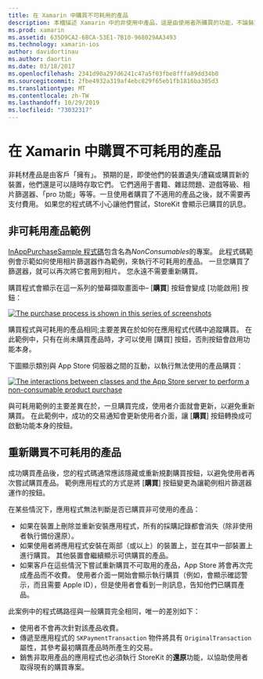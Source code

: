 ```yaml
---
title: 在 Xamarin 中購買不可耗用的產品
description: 本檔描述 Xamarin 中的非使用中產品，這是由使用者所購買的功能，不論裝置為何，都能無限期地繼續使用。
ms.prod: xamarin
ms.assetid: 635D9CA2-6BCA-53E1-7B10-968029AA3493
ms.technology: xamarin-ios
author: davidortinau
ms.author: daortin
ms.date: 03/18/2017
ms.openlocfilehash: 2341d90a297d6241c47a5f03fbe8fffa89dd34b0
ms.sourcegitcommit: 2fbe4932a319af4ebc829f65eb1fb1816ba305d3
ms.translationtype: MT
ms.contentlocale: zh-TW
ms.lasthandoff: 10/29/2019
ms.locfileid: "73032317"
---
```

# <a name="purchasing-non-consumable-products-in-xamarinios"></a>在 Xamarin 中購買不可耗用的產品

非耗材產品是由客戶「擁有」。 預期的是，即使他們的裝置遺失/遭竊或購買新的裝置，他們還是可以隨時存取它們。 它們適用于書籍、雜誌問題、遊戲等級、相片篩選器、「pro 功能」等等。一旦使用者購買了不適用的產品之後，就不需要再支付費用。 如果您的程式碼不小心讓他們嘗試，StoreKit 會顯示已購買的訊息。

## <a name="non-consumable-products-sample"></a>非可耗用產品範例

[InAppPurchaseSample 程式碼](https://docs.microsoft.com/samples/xamarin/ios-samples/storekit)包含名為*NonConsumables*的專案。 此程式碼範例會示範如何使用相片篩選器作為範例，來執行不可耗用的產品。 一旦您購買了篩選器，就可以再次將它套用到相片。 您永遠不需要重新購買。   

購買程式會顯示在這一系列的螢幕擷取畫面中– [**購買**] 按鈕會變成 [功能啟用] 按鈕：   

 [![](purchasing-non-consumable-products-images/image34.png "The purchase process is shown in this series of screenshots")](purchasing-non-consumable-products-images/image34.png#lightbox)   

購買程式與可耗用的產品相同;主要差異在於如何在應用程式代碼中追蹤購買。 在此範例中，只有在尚未購買產品時，才可以使用 [購買] 按鈕，否則按鈕會啟用功能本身。   

下圖顯示類別與 App Store 伺服器之間的互動，以執行無法使用的產品購買：   

 [![](purchasing-non-consumable-products-images/image35.png "The interactions between classes and the App Store server to perform a non-consumable product purchase")](purchasing-non-consumable-products-images/image35.png#lightbox)   

與可耗用範例的主要差異在於，一旦購買完成，使用者介面就會更新，以避免重新購買。 在此範例中，成功的交易通知會更新使用者介面，讓 [**購買**] 按鈕轉換成可啟動功能本身的按鈕。

## <a name="re-purchasing-non-consumable-products"></a>重新購買不可耗用的產品

成功購買產品後，您的程式碼通常應該隱藏或重新規劃購買按鈕，以避免使用者再次嘗試購買產品。 範例應用程式的方式是將 [**購買**] 按鈕變更為讓範例相片篩選器運作的按鈕。   

在某些情況下，應用程式無法判斷是否已購買非可使用的產品：

- 如果在裝置上刪除並重新安裝應用程式，所有的採購記錄都會消失（除非使用者執行備份還原）。 
- 如果使用者將應用程式安裝在兩部（或以上）的裝置上，並在其中一部裝置上進行購買。 其他裝置會繼續顯示可供購買的產品。 
- 如果客戶在這些情況下嘗試重新購買不可取用的產品，App Store 將會再次完成產品而不收費。 使用者介面一開始會顯示執行購買（例如，會顯示確認警示，而且需要 Apple ID），但是使用者會看到一則訊息，告知他們已購買產品。  

此案例中的程式碼路徑與一般購買完全相同，唯一的差別如下：

- 使用者不會再次針對該產品收費。
- 傳遞至應用程式的 `SKPaymentTransaction` 物件將具有 `OriginalTransaction` 屬性，其參考最初購買產品時所產生的交易。 
- 銷售非取用產品的應用程式也必須執行 StoreKit 的**還原**功能，以協助使用者取得現有的購買專案。 
